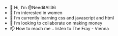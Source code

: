 - 👋 Hi, I’m @NeeditAll36
- 👀 I’m interested in women 
- 🌱 I’m currently learning css and javascript and html
- 💞️ I’m looking to collaborate on making money
- 📫 How to reach me .. listen to The Fray - Vienna 

<!---
NeeditAll36/NeeditAll36 is a ✨ special ✨ repository because its `README.md` (this file) appears on your GitHub profile.
You can click the Preview link to take a look at your changes.
--->
